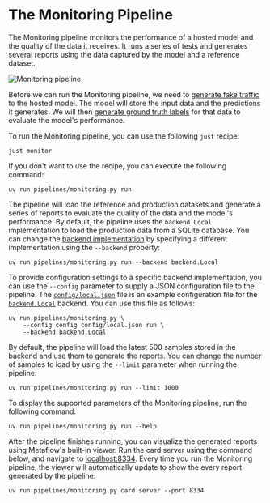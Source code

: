 # The Monitoring Pipeline

The Monitoring pipeline monitors the performance of a hosted model and the quality of the data it receives. It runs a series of tests and generates several reports using the data captured by the model and a reference dataset.

![Monitoring pipeline](.guide/monitoring-pipeline/images/monitoring.png)

Before we can run the Monitoring pipeline, we need to [generate fake traffic](.guide/monitoring-pipeline/generating-fake-traffic.md) to the hosted model. The model will store the input data and the predictions it generates. We will then [generate ground truth labels](.guide/monitoring-pipeline/generating-fake-labels.md) for that data to evaluate the model's performance.

To run the Monitoring pipeline, you can use the following `just` recipe:

```shell
just monitor
```

If you don't want to use the recipe, you can execute the following command:

```shell
uv run pipelines/monitoring.py run
```

The pipeline will load the reference and production datasets and generate a series of reports to evaluate the quality of the data and the model's performance. By default, the pipeline uses the `backend.Local` implementation to load the production data from a SQLite database. You can change the [backend implementation](pipelines/inference/backend.py) by specifying a different implementation using the `--backend` property:

```shell
uv run pipelines/monitoring.py run --backend backend.Local
```

To provide configuration settings to a specific backend implementation, you can use the `--config` parameter to supply a JSON configuration file to the pipeline. The [`config/local.json`](config/local.json) file is an example configuration file for the [`backend.Local`](pipelines/inference/backend.py) backend. You can use this file as follows:

```shell
uv run pipelines/monitoring.py \
    --config config config/local.json run \
    --backend backend.Local
```

By default, the pipeline will load the latest 500 samples stored in the backend and use them to generate the reports. You can change the number of samples to load by using the `--limit` parameter when running the pipeline:

```shell
uv run pipelines/monitoring.py run --limit 1000
```

To display the supported parameters of the Monitoring pipeline, run the following command:

```shell
uv run pipelines/monitoring.py run --help
```

After the pipeline finishes running, you can visualize the generated reports using Metaflow's built-in viewer. Run the card server using the command below, and navigate to [localhost:8334](http://localhost:8334). Every time you run the Monitoring pipeline, the viewer will automatically update to show the every report generated by the pipeline:

```shell
uv run pipelines/monitoring.py card server --port 8334
```